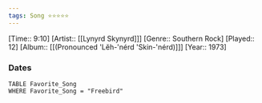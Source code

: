 ```yaml
---
tags: Song ⭐⭐⭐⭐⭐ 
---
```

[Time:: 9:10]
[Artist:: [[Lynyrd Skynyrd]]]
[Genre:: Southern Rock]
[Played:: 12]
[Album:: [[(Pronounced 'Lĕh-'nérd 'Skin-'nérd)]]]
[Year:: 1973]
### Dates
````dataview
TABLE Favorite_Song
WHERE Favorite_Song = "Freebird"
````